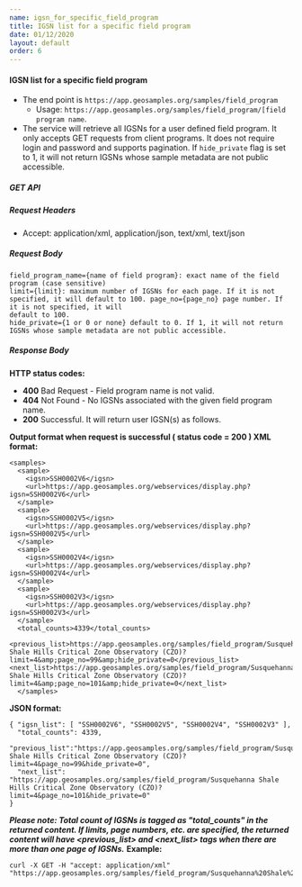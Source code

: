 ```yaml
---
name: igsn_for_specific_field_program
title: IGSN list for a specific field program
date: 01/12/2020
layout: default
order: 6
---
```



#### IGSN list for a specific field program
- The end point is ```https://app.geosamples.org/samples/field_program```
  - Usage: ```https://app.geosamples.org/samples/field_program/[field program name```.
- The service will retrieve all IGSNs for a user defined field program. It only accepts GET requests from client programs. It does not require login and password and supports pagination. If `hide_private` flag is set to 1, it will not return IGSNs whose sample metadata are not public accessible.

##### GET API
##### Request Headers
- Accept: application/xml, application/json, text/xml, text/json
##### Request Body

```
field_program_name={name of field program}: exact name of the field program (case sensitive)
limit={limit}: maximum number of IGSNs for each page. If it is not specified, it will default to 100. page_no={page_no} page number. If it is not specified, it will
default to 100.
hide_private={1 or 0 or none} default to 0. If 1, it will not return IGSNs whose sample metadata are not public accessible.
```
##### Response Body
**HTTP status codes:**
- **400** Bad Request - Field program name is not valid.
- **404** Not Found - No IGSNs associated with the given field program name.
- **200** Successful. It will return user IGSN(s) as follows.

**Output format when request is successful ( status code = 200 ) XML format:**

```
<samples>
  <sample> 
    <igsn>SSH0002V6</igsn> 
    <url>https://app.geosamples.org/webservices/display.php?igsn=SSH0002V6</url>
  </sample> 
  <sample> 
    <igsn>SSH0002V5</igsn> 
    <url>https://app.geosamples.org/webservices/display.php?igsn=SSH0002V5</url>
  </sample> 
  <sample> 
    <igsn>SSH0002V4</igsn> 
    <url>https://app.geosamples.org/webservices/display.php?igsn=SSH0002V4</url>
  </sample> 
  <sample> 
    <igsn>SSH0002V3</igsn> 
    <url>https://app.geosamples.org/webservices/display.php?igsn=SSH0002V3</url>
  </sample> 
  <total_counts>4339</total_counts> 
  <previous_list>https://app.geosamples.org/samples/field_program/Susquehanna Shale Hills Critical Zone Observatory (CZO)?limit=4&amp;page_no=99&amp;hide_private=0</previous_list>
<next_list>https://app.geosamples.org/samples/field_program/Susquehanna Shale Hills Critical Zone Observatory (CZO)?
limit=4&amp;page_no=101&amp;hide_private=0</next_list> 
  </samples>
```

**JSON format:**

```
{ "igsn_list": [ "SSH0002V6", "SSH0002V5", "SSH0002V4", "SSH0002V3" ], 
  "total_counts": 4339,
  "previous_list":"https://app.geosamples.org/samples/field_program/Susquehanna Shale Hills Critical Zone Observatory (CZO)?limit=4&page_no=99&hide_private=0",     
  "next_list": "https://app.geosamples.org/samples/field_program/Susquehanna Shale Hills Critical Zone Observatory (CZO)?limit=4&page_no=101&hide_private=0"
}
```

***Please note: Total count of IGSNs is tagged as "total_counts" in the returned content. If limits, page numbers, etc. are specified, the returned content will have <previous_list> and <next_list> tags when there are more than one page of IGSNs.***
**Example:**

```
curl -X GET -H "accept: application/xml" "https://app.geosamples.org/samples/field_program/Susquehanna%20Shale%20Hills%20Critical%20Zone%20Observatory%20(CZO)&limit=4&page_no=100"
```
